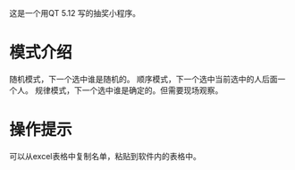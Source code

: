 这是一个用QT 5.12 写的抽奖小程序。
# 模式介绍
随机模式，下一个选中谁是随机的。
顺序模式，下一个选中当前选中的人后面一个人。
规律模式，下一个选中谁是确定的。但需要现场观察。

# 操作提示
可以从excel表格中复制名单，粘贴到软件内的表格中。
